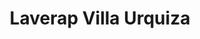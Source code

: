 ---
title: "Laverap Villa Urquiza"
url: /ciudad-autonoma-de-buenos-aires/laverap-villa-urquiza/
shop: Wäscherei
---